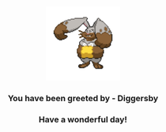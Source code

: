 <p align="center">
    <img src="https://raw.githubusercontent.com/PokeAPI/sprites/master/sprites/pokemon/660.png" width="150" height="150">
</p>
<h3 align="center">You have been greeted by - <b>Diggersby</b></h3>
<h3 align="center">Have a wonderful day!</h3>
